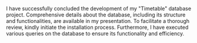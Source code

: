 I have successfully concluded the development of my "Timetable" database project. Comprehensive details about the database, including its structure and functionalities, are available in my presentation. To facilitate a thorough review, kindly initiate the installation process. Furthermore, I have executed various queries on the database to ensure its functionality and efficiency.
